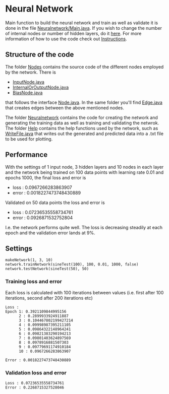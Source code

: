 # Neural Network

Main function to build the neural network and train as well as validate it is done in the file [Neuralnetwork/Main.java](https://github.com/alintulu/NNMaven/tree/master/src/main/java/neuralnetwork/neuralnetworkmaven/Neuralnetwork/Main.java).
If you wish to change the number of internal nodes or number of hidden layers, do it [here](https://github.com/alintulu/NNMaven/tree/master/src/main/java/neuralnetwork/neuralnetworkmaven/Neuralnetwork/Main.java#L109). For more information of how to use the code check out
[Instructions](https://github.com/alintulu/NNMaven/blob/master/documentation/Instructions.md).

## Structure of the code

The folder [Nodes](https://github.com/alintulu/NNMaven/blob/master/src/main/java/neuralnetwork/neuralnetworkmaven/Nodes) contains the source code of the different nodes employed by the network. There is 

  * [InputNode.java](https://github.com/alintulu/NNMaven/blob/master/src/main/java/neuralnetwork/neuralnetworkmaven/Nodes/InputNode.java)
  * [InternalOrOutputNode.java](https://github.com/alintulu/NNMaven/blob/master/src/main/java/neuralnetwork/neuralnetworkmaven/Nodes/InternalOrOutputNode.java)
  * [BiasNode.java](https://github.com/alintulu/NNMaven/blob/master/src/main/java/neuralnetwork/neuralnetworkmaven/Nodes/BiasNode.java) 
  
that follows the interface [Node.java](https://github.com/alintulu/NNMaven/blob/master/src/main/java/neuralnetwork/neuralnetworkmaven/Nodes/Node.java). In the same folder you'll find [Edge.java](https://github.com/alintulu/NNMaven/blob/master/src/main/java/neuralnetwork/neuralnetworkmaven/Nodes/Edge.java) that creates edges between the above mentioned nodes.

The folder [Neuralnetwork](https://github.com/alintulu/NNMaven/tree/master/src/main/java/neuralnetwork/neuralnetworkmaven/Neuralnetwork) contains the code for creating the network and generating the training data as well as training and validating the netwrok. The folder [Help](https://github.com/alintulu/NNMaven/blob/master/src/main/java/neuralnetwork/neuralnetworkmaven/Help) contains the help functions used by the network, such as [WriteFile.java](https://github.com/alintulu/NNMaven/blob/master/src/main/java/neuralnetwork/neuralnetworkmaven/Help/WriteFile.java) that writes out the generated and predicted data into a .txt file to be used for plotting.

## Performance

With the settings of 1 input node, 3 hidden layers and 10 nodes in each layer and the network being trained on 100 data points with learning rate 0.01 and epochs 1000, the final loss and error is 

  * loss : 0.0967266283863907
  * error : 0.0018227473748430889

Validated on 50 data points the loss and error is

  * loss : 0.07236535558734761
  * error : 0.0926871532752804
  
I.e. the network performs quite well. The loss is decreasing steadily at each epoch and the validation error lands at 9%.

## Settings

```
makeNetwork(1, 3, 10)
network.trainNetwork(sineTest(100), 100, 0.01, 1000, false)
network.testNetwork(sineTest(50), 50)
```

### Training loss and error

Each loss is calculated with 100 iterations between values (i.e. first after 100 iterations, second after 200 iterations etc)

```
Loss :
Epoch 1: 0.3921109844995156
      2 : 0.2899933924911887
      3 : 0.104467802199427214
      4 : 0.09998987395211105
      5 : 0.09864322148964241
      6 : 0.09821383290194213
      7 : 0.09801403624897569
      8 : 0.0978916881507303
      9 : 0.09779691174910184
      10 : 0.0967266283863907
      
Error : 0.0018227473748430889
```

### Validation loss and error

```
Loss : 0.07236535558734761
Error : 0.2268715327528046
```
